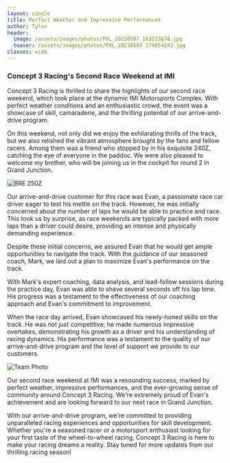 ```yaml
---
layout: single
title: Perfect Weather and Impressive Performances
author: Tyler
header:
  image: /assets/images/photos/PXL_20230507_163233678.jpg
  teaser: /assets/images/photos/PXL_20230507_174054243.jpg
classes: wide
---
```


### Concept 3 Racing's Second Race Weekend at IMI

Concept 3 Racing is thrilled to share the highlights of our second race weekend, which took place at the dynamic IMI Motorsports Complex.
With perfect weather conditions and an enthusiastic crowd, the event was a showcase of skill, camaraderie, and the thrilling potential of our arrive-and-drive program.

On this weekend, not only did we enjoy the exhilarating thrills of the track, but we also relished the vibrant atmosphere brought by the fans and fellow racers.
Among them was a friend who stopped by in his exquisite 240Z, catching the eye of everyone in the paddoc.
We were also pleased to welcome my brother, who will be joining us in the cockpit for round 2 in Grand Junction.

![BRE 250Z]({{site.url}}/assets/images/photos/PXL_20230506_162010358.jpg)

Our arrive-and-drive customer for this race was Evan, a passionate race car driver eager to test his mettle on the track.
However, he was initially concerned about the number of laps he would be able to practice and race.
This took us by surprise, as race weekends are typically packed with more laps than a driver could desire, providing an intense and physically demanding experience.

Despite these initial concerns, we assured Evan that he would get ample opportunities to navigate the track. With the guidance of our seasoned coach, Mark, we laid out a plan to maximize Evan's performance on the track.

With Mark's expert coaching, data analysis, and lead-follow sessions during the practice day, Evan was able to shave several seconds off his lap time.
His progress was a testament to the effectiveness of our coaching approach and Evan's commitment to improvement.

When the race day arrived, Evan showcased his newly-honed skills on the track.
He was not just competitive; he made numerous impressive overtakes, demonstrating his growth as a driver and his understanding of racing dynamics.
His performance was a testament to the quality of our arrive-and-drive program and the level of support we provide to our customers.

![Team Photo]({{site.url}}/assets/images/photos/PXL_20230507_174054243.jpg)

Our second race weekend at IMI was a resounding success, marked by perfect weather, impressive performances, and the ever-growing sense of community around Concept 3 Racing.
We're extremely proud of Evan's achievement and are looking forward to our next race in Grand Junction.

With our arrive-and-drive program, we're committed to providing unparalleled racing experiences and opportunities for skill development.
Whether you're a seasoned racer or a motorsport enthusiast looking for your first taste of the wheel-to-wheel racing, Concept 3 Racing is here to make your racing dreams a reality.
Stay tuned for more updates from our thrilling racing season!